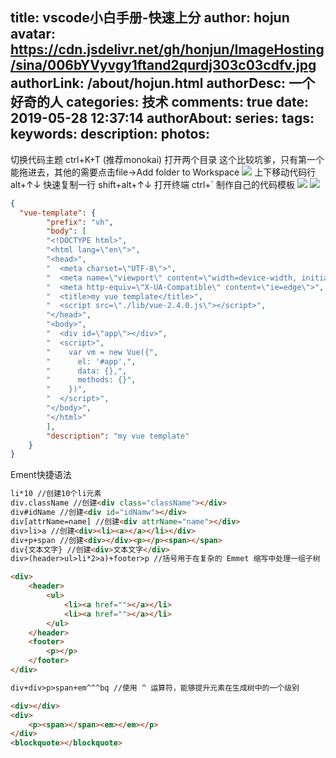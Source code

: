 title: vscode小白手册-快速上分
author: hojun
avatar: https://cdn.jsdelivr.net/gh/honjun/ImageHosting/sina/006bYVyvgy1ftand2qurdj303c03cdfv.jpg
authorLink: /about/hojun.html
authorDesc: 一个好奇的人
categories: 技术
comments: true
date: 2019-05-28 12:37:14
authorAbout:
series:
tags:
keywords:
description:
photos:
---
切换代码主题
ctrl+K+T (推荐monokai)
打开两个目录
这个比较坑爹，只有第一个能拖进去，其他的需要点击file->Add folder to Workspace
![](https://cdn.jsdelivr.net/gh/honjun/ImageHosting/picgo/20190528130433.png)
上下移动代码行
alt+↑↓
快速复制一行
shift+alt+↑↓
打开终端
ctrl+`
制作自己的代码模板
![](https://cdn.jsdelivr.net/gh/honjun/ImageHosting/picgo/20190528141055.png)
![](https://cdn.jsdelivr.net/gh/honjun/ImageHosting/picgo/20190528180649.png)
```json
{
  "vue-template": {
		"prefix": "vh",
		"body": [
		"<!DOCTYPE html>",
		"<html lang=\"en\">",
		"<head>",
		"  <meta charset=\"UTF-8\">",
		"  <meta name=\"viewport\" content=\"width=device-width, initial-scale=1.0\">",
		"  <meta http-equiv=\"X-UA-Compatible\" content=\"ie=edge\">",
		"  <title>my vue template</title>",
		"  <script src=\"./lib/vue-2.4.0.js\"></script>",
		"</head>",
		"<body>",
		"  <div id=\"app\"></div>",
		"  <script>",
		"    var vm = new Vue({",
		"      el: '#app',",
		"      data: {},",
		"      methods: {}",
		"    })",
		"  </script>",
		"</body>",
		"</html>"
		],
		"description": "my vue template"
	}
}
```
Ement快捷语法
```html
li*10 //创建10个li元素
div.className //创建<div class="className"></div>
div#idName //创建<div id="idNamw"></div>
div[attrName=name] //创建<div attrName="name"></div>
div>li>a //创建<div><li><a></a></li></div>
div+p+span //创建<div></div><p></p><span></span>
div{文本文字} //创建<div>文本文字</div>
div>(header>ul>li*2>a)+footer>p //括号用于在复杂的 Emmet 缩写中处理一组子树
```
```html
<div>
    <header>
        <ul>
            <li><a href=""></a></li>
            <li><a href=""></a></li>
        </ul>
    </header>
    <footer>
        <p></p>
    </footer>
</div>
```
```html
div+div>p>span+em^^^bq //使用 ^ 运算符，能够提升元素在生成树中的一个级别
```
```html
<div></div>
<div>
    <p><span></span><em></em></p>
</div>
<blockquote></blockquote>
```